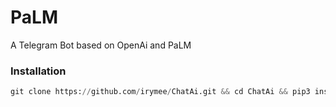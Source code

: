 # PaLM
A Telegram Bot based on OpenAi and PaLM

### Installation
```python
git clone https://github.com/irymee/ChatAi.git && cd ChatAi && pip3 install -r requirements.txt && python3 bot.py
```
